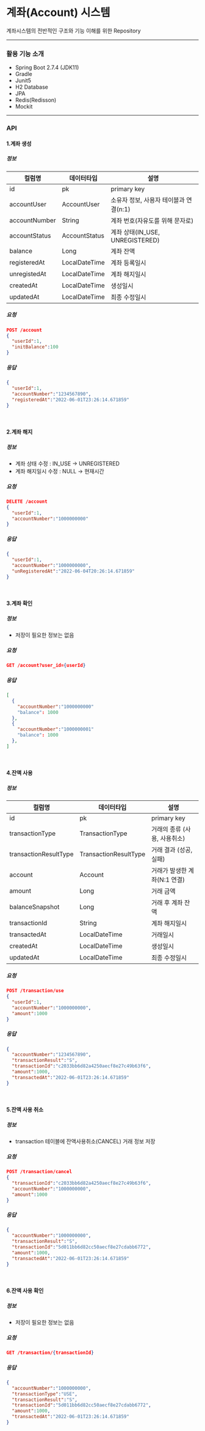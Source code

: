 # 계좌(Account) 시스템
계좌시스템의 전반적인 구조와 기능 이해를 위한 Repository

---

### 활용 기능 소개
- Spring Boot 2.7.4 (JDK11)
- Gradle
- Junit5
- H2 Database
- JPA
- Redis(Redisson)
- Mockit

--- 

### API
#### 1.계좌 생성
##### 정보
|컬럼명|데이터타입|설명
|--|--|--|
|id|pk|primary key|
|accountUser|AccountUser|소유자 정보, 사용자 테이블과 연결(n:1)|
|accountNumber|String|계좌 번호(자유도를 위해 문자로)|
|accountStatus|AccountStatus|계좌 상태(IN_USE, UNREGISTERED)|
|balance|Long|계좌 잔액|
|registeredAt|LocalDateTime|계좌 등록일시|
|unregistedAt|LocalDateTime|계좌 해지일시|
|createdAt|LocalDateTime|생성일시|
|updatedAt|LocalDateTime|최종 수정일시|

##### 요청
```json
POST /account
{
  "userId":1,
  "initBalance":100
}
```

##### 응답
```json
{
  "userId":1,
  "accountNumber":"1234567890",
  "registeredAt":"2022-06-01T23:26:14.671859"
}
```

<br>

#### 2.계좌 해지
##### 정보
- 계좌 상태 수정 : IN_USE -> UNREGISTERED
- 계좌 해지일시 수정 : NULL -> 현재시간

##### 요청
```json
DELETE /account
{
  "userId":1,
  "accountNumber":"1000000000"
}
```

##### 응답
```json
{
  "userId":1,
  "accountNumber":"1000000000",
  "unRegisteredAt":"2022-06-04T20:26:14.671859"
}
```

<br>

#### 3.계좌 확인
##### 정보
- 저장이 필요한 정보는 없음

##### 요청
```json
GET /account?user_id={userId}
```

##### 응답
```json
[
  {
    "accountNumber":"1000000000"
    "balance": 1000
  },
  {
    "accountNumber":"1000000001"
    "balance": 1000
  },
]
```

<br>

#### 4.잔액 사용
##### 정보
|컬럼명|데이터타입|설명
|--|--|--|
|id|pk|primary key|
|transactionType|TransactionType|거래의 종류 (사용, 사용취소)|
|transactionResultType|TransactionResultType|거래 결과 (성공, 실패)|
|account|Account|거래가 발생한 계좌(N:1 연결)|
|amount|Long|거래 금액|
|balanceSnapshot|Long|거래 후 계좌 잔액|
|transactionId|String|계좌 해지일시|
|transactedAt|LocalDateTime|거래일시|
|createdAt|LocalDateTime|생성일시|
|updatedAt|LocalDateTime|최종 수정일시|

##### 요청
```json
POST /transaction/use
{
  "userId":1,
  "accountNumber":"1000000000",
  "amount":1000
}
```

##### 응답
```json
{
  "accountNumber":"1234567890",
  "transactionResult":"S",
  "transactionId":"c2033bb6d82a4250aecf8e27c49b63f6",
  "amount":1000,
  "transactedAt":"2022-06-01T23:26:14.671859"
}
```

<br>

#### 5.잔액 사용 취소
##### 정보
- transaction 테이블에 잔액사용취소(CANCEL) 거래 정보 저장

##### 요청
```json
POST /transaction/cancel
{
  "transactionId":"c2033bb6d82a4250aecf8e27c49b63f6",
  "accountNumber":"1000000000",
  "amount":1000
}
```

##### 응답
```json
{
  "accountNumber":"1000000000",
  "transactionResult":"S",
  "transactionId":"5d011bb6d82cc50aecf8e27cdabb6772",
  "amount":1000,
  "transactedAt":"2022-06-01T23:26:14.671859"
}
```

<br>

#### 6.잔액 사용 확인
##### 정보
- 저장이 필요한 정보는 없음

##### 요청
```json
GET /transaction/{transactionId}
```

##### 응답
```json
{
  "accountNumber":"1000000000",
  "transactionType":"USE",
  "transactionResult":"S",
  "transactionId":"5d011bb6d82cc50aecf8e27cdabb6772",
  "amount":1000,
  "transactedAt":"2022-06-01T23:26:14.671859"
}
```
